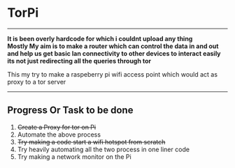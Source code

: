 <H1>TorPi</H1><hr>
<b>It is been overly hardcode for which i couldnt upload any thing <br/>
Mostly My aim is to make a router which can control the data in and out and help us get basic lan connectivity to other devices to interact easily its not just redirecting all the queries through tor</b>
<div><p>This my try to make a raspeberry pi wifi access point which would act as proxy to a tor server</p> </div>
<hr>
<p><h2>Progress Or Task to be done</h2></p>
<ol>
	<li><strike>Create a Proxy for tor on Pi</strike></li>
	<li>Automate the above process</li>
	<li><strike>Try making  a code start a wifi hotspot from scratch</strike></li>
	<li> <marque>Try heavily automating all the two process in one liner code<marque></li>
	<li>Try making a network monitor on the Pi</li>
</ol>
